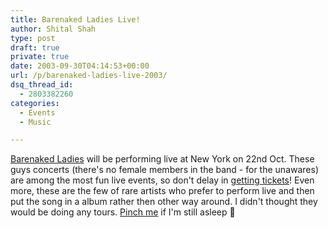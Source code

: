 ```yaml
---
title: Barenaked Ladies Live!
author: Shital Shah
type: post
draft: true
private: true
date: 2003-09-30T04:14:53+00:00
url: /p/barenaked-ladies-live-2003/
dsq_thread_id:
  - 2803382260
categories:
  - Events
  - Music

---
```

[Barenaked Ladies][1] will be performing live at New York on 22nd Oct. These guys concerts (there's no female members in the band - for the unawares) are among the most fun live events, so don't delay in [getting tickets][2]! Even more, these are the few of rare artists who prefer to perform live and then put the song in a album rather then other way around. I didn't thought they would be doing any tours. [Pinch me][3] if I'm still asleep 🙂

 [1]: http://www.bnlmusic.com/
 [2]: http://www.ticketmaster.com/event/00003730D89B9217?brand=&artistid=749433&majorcatid=10001&minorcatid=1
 [3]: http://launch.yahoo.com/musicvideos/player/default.asp?videoID=173975